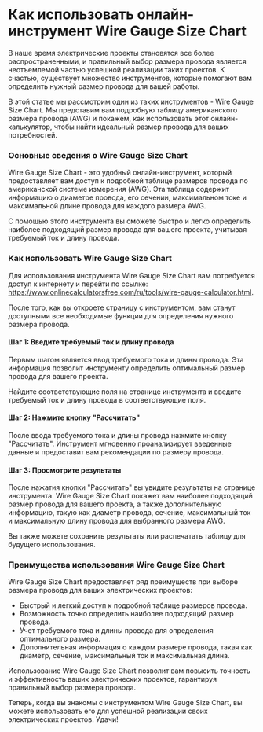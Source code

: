 Как использовать онлайн-инструмент Wire Gauge Size Chart
========================================================

В наше время электрические проекты становятся все более распространенными, и правильный выбор размера провода является неотъемлемой частью успешной реализации таких проектов. К счастью, существует множество инструментов, которые помогают вам определить нужный размер провода для вашей работы.

В этой статье мы рассмотрим один из таких инструментов - Wire Gauge Size Chart. Мы представим вам подробную таблицу американского размера провода (AWG) и покажем, как использовать этот онлайн-калькулятор, чтобы найти идеальный размер провода для ваших потребностей.

### Основные сведения о Wire Gauge Size Chart

Wire Gauge Size Chart - это удобный онлайн-инструмент, который предоставляет вам доступ к подробной таблице размеров провода по американской системе измерения (AWG). Эта таблица содержит информацию о диаметре провода, его сечении, максимальном токе и максимальной длине провода для каждого размера AWG.

С помощью этого инструмента вы сможете быстро и легко определить наиболее подходящий размер провода для вашего проекта, учитывая требуемый ток и длину провода.

### Как использовать Wire Gauge Size Chart

Для использования инструмента Wire Gauge Size Chart вам потребуется доступ к интернету и перейти по ссылке: <https://www.onlinecalculatorsfree.com/ru/tools/wire-gauge-calculator.html>.

После того, как вы откроете страницу с инструментом, вам станут доступными все необходимые функции для определения нужного размера провода.

#### Шаг 1: Введите требуемый ток и длину провода

Первым шагом является ввод требуемого тока и длины провода. Эта информация позволит инструменту определить оптимальный размер провода для вашего проекта.

Найдите соответствующие поля на странице инструмента и введите требуемый ток и длину провода в соответствующие поля.

#### Шаг 2: Нажмите кнопку "Рассчитать"

После ввода требуемого тока и длины провода нажмите кнопку "Рассчитать". Инструмент мгновенно проанализирует введенные данные и предоставит вам рекомендации по размеру провода.

#### Шаг 3: Просмотрите результаты

После нажатия кнопки "Рассчитать" вы увидите результаты на странице инструмента. Wire Gauge Size Chart покажет вам наиболее подходящий размер провода для вашего проекта, а также дополнительную информацию, такую как диаметр провода, сечение, максимальный ток и максимальную длину провода для выбранного размера AWG.

Вы также можете сохранить результаты или распечатать таблицу для будущего использования.

### Преимущества использования Wire Gauge Size Chart

Wire Gauge Size Chart предоставляет ряд преимуществ при выборе размера провода для ваших электрических проектов:

- Быстрый и легкий доступ к подробной таблице размеров провода.
- Возможность точно определить наиболее подходящий размер провода.
- Учет требуемого тока и длины провода для определения оптимального размера.
- Дополнительная информация о каждом размере провода, такая как диаметр, сечение, максимальный ток и максимальная длина.

Использование Wire Gauge Size Chart позволит вам повысить точность и эффективность ваших электрических проектов, гарантируя правильный выбор размера провода.

Теперь, когда вы знакомы с инструментом Wire Gauge Size Chart, вы можете использовать его для успешной реализации своих электрических проектов. Удачи!